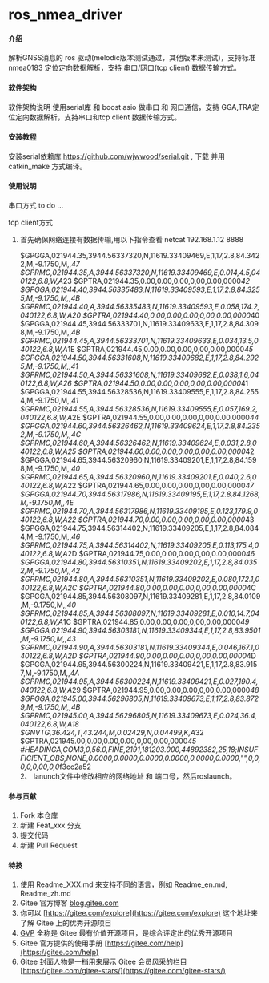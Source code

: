 # ros_nmea_driver

#### 介绍
解析GNSS消息的 ros 驱动(melodic版本测试通过，其他版本未测试)，支持标准nmea0183 定位定向数据解析，支持 串口/网口(tcp client) 数据传输方式。

#### 软件架构
软件架构说明
使用serial库 和 boost asio 做串口 和 网口通信，支持 GGA,TRA定位定向数据解析，支持串口和tcp client 数据传输方式。

#### 安装教程
安装serial依赖库 https://github.com/wjwwood/serial.git , 下载 并用catkin_make 方式编译。


#### 使用说明
串口方式
    to do ...
    
tcp client方式
1.  首先确保网络连接有数据传输,用以下指令查看
    netcat 192.168.1.12 8888

    $GPGGA,021944.35,3944.56337320,N,11619.33409469,E,1,17,2.8,84.3422,M,-9.1750,M,,*47
    $GPRMC,021944.35,A,3944.56337320,N,11619.33409469,E,0.014,4.5,040122,6.8,W,A*23
    $GPTRA,021944.35,0.00,0.00,0.00,0,00,0.00,0000*42
    $GPGGA,021944.40,3944.56335483,N,11619.33409593,E,1,17,2.8,84.3255,M,-9.1750,M,,*4B
    $GPRMC,021944.40,A,3944.56335483,N,11619.33409593,E,0.058,174.2,040122,6.8,W,A*20
    $GPTRA,021944.40,0.00,0.00,0.00,0,00,0.00,0000*40
    $GPGGA,021944.45,3944.56333701,N,11619.33409633,E,1,17,2.8,84.3098,M,-9.1750,M,,*4B
    $GPRMC,021944.45,A,3944.56333701,N,11619.33409633,E,0.034,13.5,040122,6.8,W,A*1E
    $GPTRA,021944.45,0.00,0.00,0.00,0,00,0.00,0000*45
    $GPGGA,021944.50,3944.56331608,N,11619.33409682,E,1,17,2.8,84.2925,M,-9.1750,M,,*41
    $GPRMC,021944.50,A,3944.56331608,N,11619.33409682,E,0.038,1.6,040122,6.8,W,A*26
    $GPTRA,021944.50,0.00,0.00,0.00,0,00,0.00,0000*41
    $GPGGA,021944.55,3944.56328536,N,11619.33409555,E,1,17,2.8,84.2554,M,-9.1750,M,,*41
    $GPRMC,021944.55,A,3944.56328536,N,11619.33409555,E,0.057,169.2,040122,6.8,W,A*2E
    $GPTRA,021944.55,0.00,0.00,0.00,0,00,0.00,0000*44
    $GPGGA,021944.60,3944.56326462,N,11619.33409624,E,1,17,2.8,84.2352,M,-9.1750,M,,*4C
    $GPRMC,021944.60,A,3944.56326462,N,11619.33409624,E,0.031,2.8,040122,6.8,W,A*25
    $GPTRA,021944.60,0.00,0.00,0.00,0,00,0.00,0000*42
    $GPGGA,021944.65,3944.56320960,N,11619.33409201,E,1,17,2.8,84.1598,M,-9.1750,M,,*40
    $GPRMC,021944.65,A,3944.56320960,N,11619.33409201,E,0.040,2.6,040122,6.8,W,A*22
    $GPTRA,021944.65,0.00,0.00,0.00,0,00,0.00,0000*47
    $GPGGA,021944.70,3944.56317986,N,11619.33409195,E,1,17,2.8,84.1268,M,-9.1750,M,,*4E
    $GPRMC,021944.70,A,3944.56317986,N,11619.33409195,E,0.123,179.9,040122,6.8,W,A*22
    $GPTRA,021944.70,0.00,0.00,0.00,0,00,0.00,0000*43
    $GPGGA,021944.75,3944.56314402,N,11619.33409205,E,1,17,2.8,84.0844,M,-9.1750,M,,*46
    $GPRMC,021944.75,A,3944.56314402,N,11619.33409205,E,0.113,175.4,040122,6.8,W,A*2D
    $GPTRA,021944.75,0.00,0.00,0.00,0,00,0.00,0000*46
    $GPGGA,021944.80,3944.56310351,N,11619.33409202,E,1,17,2.8,84.0352,M,-9.1750,M,,*42
    $GPRMC,021944.80,A,3944.56310351,N,11619.33409202,E,0.080,172.1,040122,6.8,W,A*2C
    $GPTRA,021944.80,0.00,0.00,0.00,0,00,0.00,0000*4C
    $GPGGA,021944.85,3944.56308097,N,11619.33409281,E,1,17,2.8,84.0109,M,-9.1750,M,,*40
    $GPRMC,021944.85,A,3944.56308097,N,11619.33409281,E,0.010,14.7,040122,6.8,W,A*1C
    $GPTRA,021944.85,0.00,0.00,0.00,0,00,0.00,0000*49
    $GPGGA,021944.90,3944.56303181,N,11619.33409344,E,1,17,2.8,83.9501,M,-9.1750,M,,*43
    $GPRMC,021944.90,A,3944.56303181,N,11619.33409344,E,0.046,167.1,040122,6.8,W,A*2D
    $GPTRA,021944.90,0.00,0.00,0.00,0,00,0.00,0000*4D
    $GPGGA,021944.95,3944.56300224,N,11619.33409421,E,1,17,2.8,83.9157,M,-9.1750,M,,*4A
    $GPRMC,021944.95,A,3944.56300224,N,11619.33409421,E,0.027,190.4,040122,6.8,W,A*29
    $GPTRA,021944.95,0.00,0.00,0.00,0,00,0.00,0000*48
    $GPGGA,021945.00,3944.56296805,N,11619.33409673,E,1,17,2.8,83.8729,M,-9.1750,M,,*4B
    $GPRMC,021945.00,A,3944.56296805,N,11619.33409673,E,0.024,36.4,040122,6.8,W,A*18
    $GNVTG,36.424,T,43.244,M,0.02429,N,0.04499,K,A*32
    $GPTRA,021945.00,0.00,0.00,0.00,0,00,0.00,0000*45
    #HEADINGA,COM3,0,56.0,FINE,2191,181203.000,44892382,25,18;INSUFFICIENT_OBS,NONE,0.0000,0.0000,0.0000,0.0000,0.0000,0.0000,"",0,0,0,0,0,00,0,0*f3cc2a52      
2、 lanunch文件中修改相应的网络地址 和 端口号，然后roslaunch。


#### 参与贡献

1.  Fork 本仓库
2.  新建 Feat_xxx 分支
3.  提交代码
4.  新建 Pull Request


#### 特技

1.  使用 Readme\_XXX.md 来支持不同的语言，例如 Readme\_en.md, Readme\_zh.md
2.  Gitee 官方博客 [blog.gitee.com](https://blog.gitee.com)
3.  你可以 [https://gitee.com/explore](https://gitee.com/explore) 这个地址来了解 Gitee 上的优秀开源项目
4.  [GVP](https://gitee.com/gvp) 全称是 Gitee 最有价值开源项目，是综合评定出的优秀开源项目
5.  Gitee 官方提供的使用手册 [https://gitee.com/help](https://gitee.com/help)
6.  Gitee 封面人物是一档用来展示 Gitee 会员风采的栏目 [https://gitee.com/gitee-stars/](https://gitee.com/gitee-stars/)
